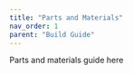 ```yaml
---
title: "Parts and Materials"
nav_order: 1
parent: "Build Guide"
---
```


Parts and materials guide here

